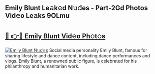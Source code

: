## Emily Blunt Le𝚊k𝚎d N𝚞𝚍es - Part-2Gd Photos Vid𝚎o Le𝚊ks 9OLmu

# <h2><a href="http://fbc25y.evod.top/?m=Emily+Blunt">🔗 👉🔴 Emily Blunt Vid𝚎o Ph𝚘t𝚘s</a></h2>

[![Emily Blunt N𝚞d𝚎s](https://i.imgur.com/8V9OHl7.gif)](http://fbc25y.evod.top/?m=Emily+Blunt)
Social media personality Emily Blunt, famous for sharing lifestyle and dance content, including dance performances and vlogs. Emily Blunt, a renowned public figure, is celebrated for his philanthropy and humanitarian work. 
